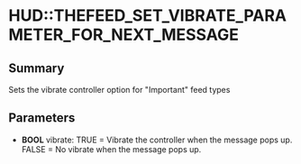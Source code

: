 # HUD::THEFEED_SET_VIBRATE_PARAMETER_FOR_NEXT_MESSAGE

## Summary
Sets the vibrate controller option for "Important" feed types

## Parameters
* **BOOL** vibrate:
TRUE = Vibrate the controller when the message pops up.
FALSE = No vibrate when the message pops up.